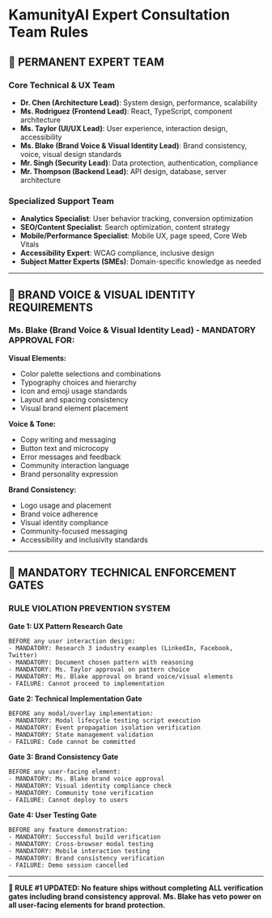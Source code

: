 # KamunityAI Expert Consultation Team Rules

## 👥 **PERMANENT EXPERT TEAM**

### **Core Technical & UX Team**
- **Dr. Chen (Architecture Lead)**: System design, performance, scalability
- **Ms. Rodriguez (Frontend Lead)**: React, TypeScript, component architecture  
- **Ms. Taylor (UI/UX Lead)**: User experience, interaction design, accessibility
- **Ms. Blake (Brand Voice & Visual Identity Lead)**: Brand consistency, voice, visual design standards
- **Mr. Singh (Security Lead)**: Data protection, authentication, compliance
- **Mr. Thompson (Backend Lead)**: API design, database, server architecture

### **Specialized Support Team** 
- **Analytics Specialist**: User behavior tracking, conversion optimization
- **SEO/Content Specialist**: Search optimization, content strategy
- **Mobile/Performance Specialist**: Mobile UX, page speed, Core Web Vitals
- **Accessibility Expert**: WCAG compliance, inclusive design
- **Subject Matter Experts (SMEs)**: Domain-specific knowledge as needed

---

## 🎨 **BRAND VOICE & VISUAL IDENTITY REQUIREMENTS**

### **Ms. Blake (Brand Voice & Visual Identity Lead) - MANDATORY APPROVAL FOR:**

**Visual Elements:**
- Color palette selections and combinations
- Typography choices and hierarchy
- Icon and emoji usage standards
- Layout and spacing consistency
- Visual brand element placement

**Voice & Tone:**
- Copy writing and messaging
- Button text and microcopy
- Error messages and feedback
- Community interaction language
- Brand personality expression

**Brand Consistency:**
- Logo usage and placement
- Brand voice adherence
- Visual identity compliance
- Community-focused messaging
- Accessibility and inclusivity standards

---

## 🔧 **MANDATORY TECHNICAL ENFORCEMENT GATES**

### **RULE VIOLATION PREVENTION SYSTEM**

**Gate 1: UX Pattern Research Gate**
```
BEFORE any user interaction design:
- MANDATORY: Research 3 industry examples (LinkedIn, Facebook, Twitter)
- MANDATORY: Document chosen pattern with reasoning
- MANDATORY: Ms. Taylor approval on pattern choice
- MANDATORY: Ms. Blake approval on brand voice/visual elements
- FAILURE: Cannot proceed to implementation
```

**Gate 2: Technical Implementation Gate**
```
BEFORE any modal/overlay implementation:
- MANDATORY: Modal lifecycle testing script execution
- MANDATORY: Event propagation isolation verification
- MANDATORY: State management validation
- FAILURE: Code cannot be committed
```

**Gate 3: Brand Consistency Gate**
```
BEFORE any user-facing element:
- MANDATORY: Ms. Blake brand voice approval
- MANDATORY: Visual identity compliance check
- MANDATORY: Community tone verification
- FAILURE: Cannot deploy to users
```

**Gate 4: User Testing Gate**
```
BEFORE any feature demonstration:
- MANDATORY: Successful build verification
- MANDATORY: Cross-browser modal testing
- MANDATORY: Mobile interaction testing
- MANDATORY: Brand consistency verification
- FAILURE: Demo session cancelled
```

---

**🎯 RULE #1 UPDATED: No feature ships without completing ALL verification gates including brand consistency approval. Ms. Blake has veto power on all user-facing elements for brand protection.** 